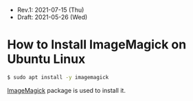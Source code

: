 

* Rev.1: 2021-07-15 (Thu)
* Draft: 2021-05-26 (Wed)

# How to Install ImageMagick on Ubuntu Linux

```bash
$ sudo apt install -y imagemagick
```

[ImageMagick](http://www.imagemagick.org/script/index.php) package is used to install it.

